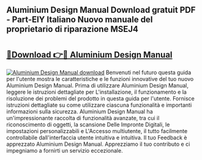 ## Aluminium Design Manual Download gratuit PDF - Part-EIY Italiano Nuovo manuale del proprietario di riparazione MSEJ4

# <h2><a href="http://dfbaki.blite.top/?on=Aluminium+Design+Manual">🔗Download 👉🔴 Aluminium Design Manual</a></h2>

[![Aluminium Design Manual download](https://i.imgur.com/lujVjoI.png)](http://dfbaki.blite.top/?on=Aluminium+Design+Manual)
Benvenuti nel futuro questa guida per l'utente mostra le caratteristiche e le funzioni innovative del tuo nuovo Aluminium Design Manual. Prima di utilizzare Aluminium Design Manual, leggere le istruzioni dettagliate per L'installazione, il funzionamento e la risoluzione dei problemi del prodotto in questa guida per l'utente. Fornisce istruzioni dettagliate su come utilizzare ciascuna funzionalità e importanti informazioni sulla sicurezza. Aluminium Design Manual ha un'impressionante raccolta di funzionalità avanzate, tra cui il riconoscimento di oggetti, la scansione Delle Impronte Digitali, le impostazioni personalizzabili e L'Accesso multiutente, il tutto facilmente controllabile dall'interfaccia utente intuitiva e intuitiva. Il tuo Feedback è apprezzato Aluminium Design Manual. Apprezziamo il tuo contributo e ci impegniamo a fornirti un servizio eccezionale.
